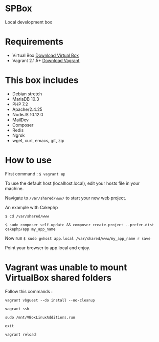 # SPBox
Local development box

# Requirements

* Virtual Box [Download Virtual Box](https://www.virtualbox.org/wiki/Downloads)
* Vagrant 2.1.5+ [Download Vagrant](https://www.vagrantup.com/)

# This box includes


* Debian stretch
* MariaDB 10.3
* PHP 7.2
* Apache/2.4.25
* NodeJS 10.12.0
* MailDev
* Composer
* Redis
* Ngrok
* wget, curl, emacs, git, zip

# How to use


First command : ```$ vagrant up```

To use the default host (localhost.local), edit your hosts file in your machine.

Navigate to ```/var/shared/www/``` to start your new web project.

An example with Cakephp

```$ cd /var/shared/www```

```$ sudo composer self-update && composer create-project --prefer-dist cakephp/app my_app_name```

Now run ```$ sudo gvhost app.local /var/shared/www/my_app_name r save```

Point your browser to app.local and enjoy.



# Vagrant was unable to mount VirtualBox shared folders

Follow this commands : 

```vagrant vbguest --do install --no-cleanup```

```vagrant ssh```

```sudo /mnt/VBoxLinuxAdditions.run```

```exit```

```vagrant reload```

